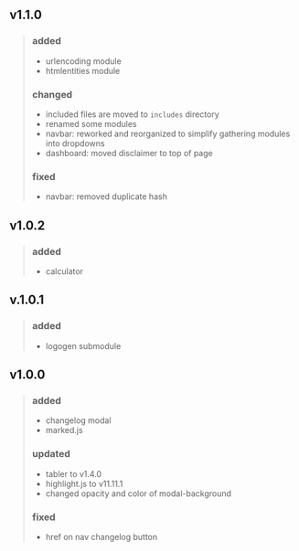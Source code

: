 ## **v1.1.0**
> ### added
> * urlencoding module
> * htmlentities module
> ### changed
> * included files are moved to `includes` directory
> * renamed some modules
> * navbar: reworked and reorganized to simplify gathering modules into dropdowns
> * dashboard: moved disclaimer to top of page
> ### fixed
> * navbar: removed duplicate hash

## **v1.0.2**
> ### added
> * calculator

## **v.1.0.1**
> ### added
> * logogen submodule


## **v1.0.0**
> ### added
> * changelog modal
> * marked.js
> ### updated
> * tabler to v1.4.0
> * highlight.js to v11.11.1
> * changed opacity and color of modal-background
> ### fixed
> * href on nav changelog button